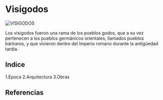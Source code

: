 # Visigodos
![VISIGODOS](img/visi.png)

Los visigodos fueron una rama de los pueblos godos, que a su vez pertenecen a los pueblos germánicos orientales, llamados pueblos bárbaros, y que vivieron dentro del Imperio romano durante la antigüedad tardía.

## Indice

1.Epoca
2.Arquitectura
3.Obras

## Referencias
